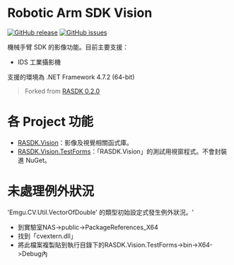 # Robotic Arm SDK Vision

[![GitHub release](https://img.shields.io/github/release/nfu-irs-lab/robotic-arm-sdk-vision.svg)](https://github.com/nfu-irs-lab/robotic-arm-sdk-vision/releases)
[![GitHub issues](https://img.shields.io/github/issues/nfu-irs-lab/robotic-arm-sdk-vision.svg)](https://github.com/nfu-irs-lab/robotic-arm-sdk-vision/issues)

機械手臂 SDK 的影像功能。目前主要支援：
- IDS 工業攝影機

支援的環境為 .NET Framework 4.7.2 (64-bit)

> Forked from [RASDK 0.2.0](https://github.com/nfu-irs-lab/robotic-arm-sdk/releases/tag/v0.2.0)

# 各 Project 功能

- [RASDK.Vision](/RASDK.Vision)：影像及視覺相關函式庫。
- [RASDK.Vision.TestForms](/RASDK.Vision.TestForms)：「RASDK.Vision」的測試用視窗程式。不會封裝進 NuGet。

# 未處理例外狀況
'Emgu.CV.Util.VectorOfDouble' 的類型初始設定式發生例外狀況。'
- 到實驗室NAS->public->PackageReferences_X64
- 找到「cvextern.dll」
- 將此檔案複製貼到執行目錄下的RASDK.Vision.TestForms->bin->X64->Debug內
